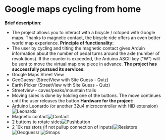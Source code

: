 # Google maps cycling from home
**Brief description:**
* The project allows you to interact with a bicycle / rotoped with Google maps. Thanks to magnetic contact, the bicycle ride offers an even better world map experience.
**Principle of functionality:**
* The user by cycling and tilting the magnetic contact gives Arduin information about the number of pedal turns around the axle (number of revolutions). If the counter is exceeded, the Arduino ASCII key ("W") will be sent to move the virtual map one piece in advance.
**The project has successfully pursued its services:**
* Google Maps Street View
* GeoGuessr (StreetView with Site Guess - Quiz)
* Earth Picker (StreetView with Site Guess - Quiz)
* Streetview - caves/peaks/mountain trails
* Moving sides is done by holding one of the buttons. The move continues until the user releases the button
**Hardware for the project:**
* Arduino Leonardo (or another 32u4 microcontroller with HID extension)![Leonardo](https://docid81hrs3j1.cloudfront.net/contents/small/leonardo2_500_abZdpvP.jpg)
* Magnetic contact![Contact](https://www.alpro.co.uk/Uploads/ShopItems/00/00/00/69/ShopItemImg1_PICT/Electromagnet_tny.jpg)
* 2 buttons to rotate sides![Pushbutton](https://tshop.r10s.com/684/0f3/c390/4f3d/8062/ca01/e6ae/1117e7b222c4544488dd21.jpg?_ex=128x128)
* 2 10k resistors (if not pullup connection of inputs)![Resistors](https://electronicsarea.com/wp-content/uploads/resistor_128x128.jpg)
![Geoguessr](http://jeffreyhill.typepad.com/.a/6a00d8341d417153ef01b8d17af746970c-800wi)
![Gmaps](https://cnet2.cbsistatic.com/img/kv9UIOvPztuH3XcIO3FQ9yBNJhI=/936x527/2018/05/24/30695bcc-0173-4903-bb0c-44860fb26099/screen-shot-2018-05-24-at-11-09-45-am.png)
